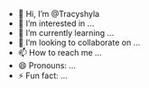 - 👋 Hi, I’m @Tracyshyla
- 👀 I’m interested in ...
- 🌱 I’m currently learning ...
- 💞️ I’m looking to collaborate on ...
- 📫 How to reach me ...
- 😄 Pronouns: ...
- ⚡ Fun fact: ...

<!---
Tracyshyla/Tracyshyla is a ✨ special ✨ repository because its `README.md` (this file) appears on your GitHub profile.
You can click the Preview link to take a look at your changes.
--->
